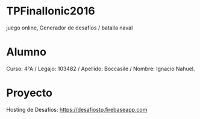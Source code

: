 # TPFinalIonic2016
juego online, Generador de desafíos / batalla naval

# Alumno
Curso: 4°A /
Legajo: 103482 /
Apellido: Boccasile /
Nombre: Ignacio Nahuel.

# Proyecto
Hosting de Desafíos: https://desafiostp.firebaseapp.com
